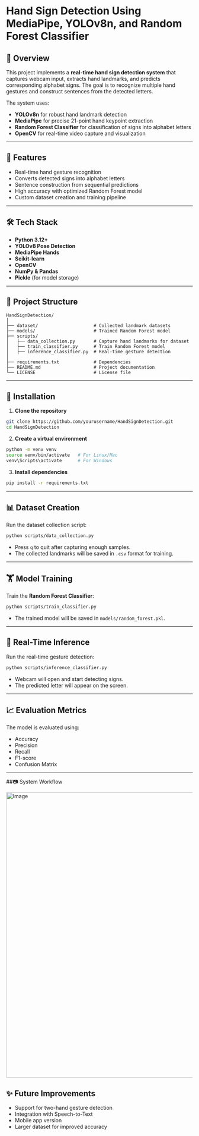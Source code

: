 # Hand Sign Detection Using MediaPipe, YOLOv8n, and Random Forest Classifier

## 📌 Overview

This project implements a **real-time hand sign detection system** that captures webcam input, extracts hand landmarks, and predicts corresponding alphabet signs. The goal is to recognize multiple hand gestures and construct sentences from the detected letters.

The system uses:

* **YOLOv8n** for robust hand landmark detection
* **MediaPipe** for precise 21-point hand keypoint extraction
* **Random Forest Classifier** for classification of signs into alphabet letters
* **OpenCV** for real-time video capture and visualization

---

## 🚀 Features

* Real-time hand gesture recognition
* Converts detected signs into alphabet letters
* Sentence construction from sequential predictions
* High accuracy with optimized Random Forest model
* Custom dataset creation and training pipeline

---

## 🛠️ Tech Stack

* **Python 3.12+**
* **YOLOv8 Pose Detection**
* **MediaPipe Hands**
* **Scikit-learn**
* **OpenCV**
* **NumPy & Pandas**
* **Pickle** (for model storage)

---

## 📂 Project Structure

```
HandSignDetection/
│
├── dataset/                     # Collected landmark datasets
├── models/                      # Trained Random Forest model
├── scripts/
│   ├── data_collection.py       # Capture hand landmarks for dataset
│   ├── train_classifier.py      # Train Random Forest model
│   ├── inference_classifier.py  # Real-time gesture detection
│
├── requirements.txt             # Dependencies
├── README.md                    # Project documentation
└── LICENSE                      # License file
```

---

## 🔧 Installation

1. **Clone the repository**

```bash
git clone https://github.com/yourusername/HandSignDetection.git
cd HandSignDetection
```

2. **Create a virtual environment**

```bash
python -m venv venv
source venv/bin/activate   # For Linux/Mac
venv\Scripts\activate      # For Windows
```

3. **Install dependencies**

```bash
pip install -r requirements.txt
```

---

## 📊 Dataset Creation

Run the dataset collection script:

```bash
python scripts/data_collection.py
```

* Press `q` to quit after capturing enough samples.
* The collected landmarks will be saved in `.csv` format for training.

---

## 🏋️ Model Training

Train the **Random Forest Classifier**:

```bash
python scripts/train_classifier.py
```

* The trained model will be saved in `models/random_forest.pkl`.

---

## 🎯 Real-Time Inference

Run the real-time gesture detection:

```bash
python scripts/inference_classifier.py
```

* Webcam will open and start detecting signs.
* The predicted letter will appear on the screen.

---

## 📈 Evaluation Metrics

The model is evaluated using:

* Accuracy
* Precision
* Recall
* F1-score
* Confusion Matrix


---
##📷 System Workflow

<img width="1024" height="768" alt="Image" src="https://github.com/user-attachments/assets/20d6553f-0550-4001-adaf-e83cae412433" />

## ✨ Future Improvements

* Support for two-hand gesture detection
* Integration with Speech-to-Text
* Mobile app version
* Larger dataset for improved accuracy

